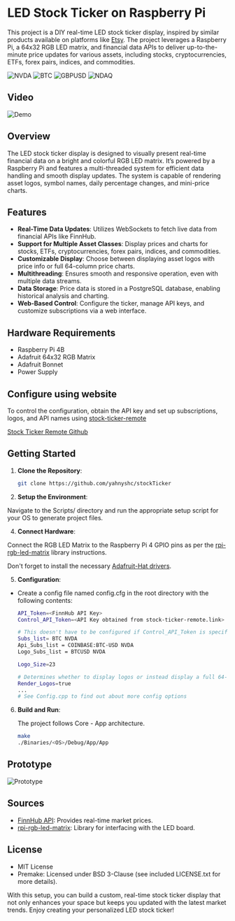 # LED Stock Ticker on Raspberry Pi

This project is a DIY real-time LED stock ticker display, inspired by similar products available on platforms like [Etsy](https://www.etsy.com/uk/market/led_stock_ticker). The project leverages a Raspberry Pi, a 64x32 RGB LED matrix, and financial data APIs to deliver up-to-the-minute price updates for various assets, including stocks, cryptocurrencies, ETFs, forex pairs, indices, and commodities.

![NVDA](https://github.com/user-attachments/assets/9d01dc58-78ed-4307-bb92-516d0bceb419)
![BTC](https://github.com/user-attachments/assets/b91ffbd6-f388-45c5-8e51-bffc0ba75438)
![GBPUSD](https://github.com/user-attachments/assets/ca922ec2-4a53-4412-9ee2-b2dff9759964)
![NDAQ](https://github.com/user-attachments/assets/63d27c2a-dc29-4f24-963d-16f899e2aa21)

## Video

![Demo](https://github.com/user-attachments/assets/590db6de-6775-465e-a527-f10d186da9fb)

## Overview
The LED stock ticker display is designed to visually present real-time financial data on a bright and colorful RGB LED matrix. It’s powered by a Raspberry Pi and features a multi-threaded system for efficient data handling and smooth display updates. The system is capable of rendering asset logos, symbol names, daily percentage changes, and mini-price charts.

## Features

- **Real-Time Data Updates**: Utilizes WebSockets to fetch live data from financial APIs like FinnHub.
- **Support for Multiple Asset Classes**: Display prices and charts for stocks, ETFs, cryptocurrencies, forex pairs, indices, and commodities.
- **Customizable Display**: Choose between displaying asset logos with price info or full 64-column price charts.
- **Multithreading**: Ensures smooth and responsive operation, even with multiple data streams.
- **Data Storage**: Price data is stored in a PostgreSQL database, enabling historical analysis and charting.
- **Web-Based Control**: Configure the ticker, manage API keys, and customize subscriptions via a web interface.

## Hardware Requirements

- Raspberry Pi 4B
- Adafruit 64x32 RGB Matrix
- Adafruit Bonnet
- Power Supply

## Configure using website

To control the configuration, obtain the API key and set up subscriptions, logos, and API names using [stock-ticker-remote](https://stock-ticker-remote.link)

[Stock Ticker Remote Github](https://github.com/yahnyshc/stockTickerRemote)

## Getting Started

1. **Clone the Repository**:
   ```bash
   git clone https://github.com/yahnyshc/stockTicker

2. **Setup the Environment**:

Navigate to the Scripts/ directory and run the appropriate setup script for your OS to generate project files.

4. **Connect Hardware**:

Connect the RGB LED Matrix to the Raspberry Pi 4 GPIO pins as per the [rpi-rgb-led-matrix](https://github.com/hzeller/rpi-rgb-led-matrix) library instructions.

Don't forget to install the necessary [Adafruit-Hat drivers](https://learn.adafruit.com/adafruit-rgb-matrix-plus-real-time-clock-hat-for-raspberry-pi/driving-matrices).

5. **Configuration**:

- Create a config file named config.cfg in the root directory with the following contents:
    ```bash
    API_Token=<FinnHub API Key>
    Control_API_Token=<API Key obtained from stock-ticker-remote.link> (optional)

    # This doesn't have to be configured if Control_API_Token is specified.
    Subs_list= BTC NVDA 
    Api_Subs_list = COINBASE:BTC-USD NVDA
    Logo_Subs_list = BTCUSD NVDA

    Logo_Size=23

    # Determines whether to display logos or instead display a full 64-column price chart.
    Render_Logos=true
    ...
    # See Config.cpp to find out about more config options

6. **Build and Run**:

   The project follows Core - App architecture.

    ```bash
    make
    ./Binaries/<OS>/Debug/App/App

## Prototype

![Prototype](https://github.com/user-attachments/assets/45b43189-f218-42c4-bcec-dc8e10bd6f71)


## Sources
- [FinnHub API](https://finnhub.io/): Provides real-time market prices.
- [rpi-rgb-led-matrix](https://github.com/hzeller/rpi-rgb-led-matrix): Library for interfacing with the LED board.

## License
- MIT License
- Premake: Licensed under BSD 3-Clause (see included LICENSE.txt for more details).

With this setup, you can build a custom, real-time stock ticker display that not only enhances your space but keeps you updated with the latest market trends. Enjoy creating your personalized LED stock ticker!
